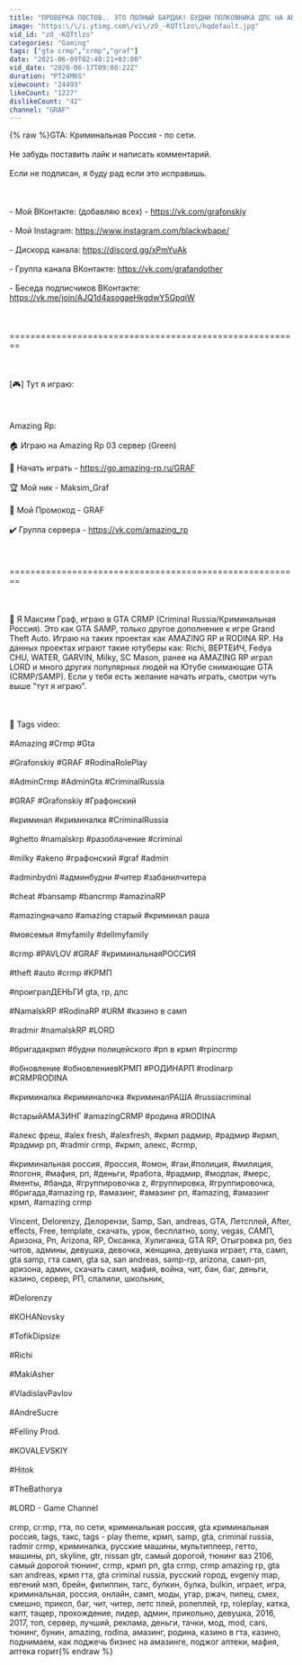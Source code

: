```yaml
---
title: "ПРОВЕРКА ПОСТОВ.. ЭТО ПОЛНЫЙ БАРДАК! БУДНИ ПОЛКОВНИКА ДПС НА AMAZING RP В GTA CRMP"
image: "https:\/\/i.ytimg.com\/vi\/zO_-KQTtlzo\/hqdefault.jpg"
vid_id: "zO_-KQTtlzo"
categories: "Gaming"
tags: ["gta crmp","crmp","graf"]
date: "2021-06-09T02:40:21+03:00"
vid_date: "2020-06-17T09:00:22Z"
duration: "PT24M6S"
viewcount: "24493"
likeCount: "1227"
dislikeCount: "42"
channel: "GRAF"
---
```

{% raw %}GTA: Криминальная Россия - по сети.<br /><br />Не забудь поставить лайк и написать комментарий.<br /><br />Если не подписан, я буду рад если это исправишь.<br /><br /><br /><br />- Мой ВКонтакте: (добавляю всех) - <a rel="nofollow" target="blank" href="https://vk.com/grafonskiy">https://vk.com/grafonskiy</a><br /><br />- Мой Instagram: <a rel="nofollow" target="blank" href="https://www.instagram.com/blackwbape/">https://www.instagram.com/blackwbape/</a><br /><br />- Дискорд канала: <a rel="nofollow" target="blank" href="https://discord.gg/xPmYuAk">https://discord.gg/xPmYuAk</a><br /><br />- Группа канала ВКонтакте: <a rel="nofollow" target="blank" href="https://vk.com/grafandother">https://vk.com/grafandother</a><br /><br />- Беседа подписчиков ВКонтакте: <a rel="nofollow" target="blank" href="https://vk.me/join/AJQ1d4asogaeHkgdwY5GpqiW">https://vk.me/join/AJQ1d4asogaeHkgdwY5GpqiW</a><br /><br /><br /><br />========================================================<br /><br /><br /><br />[🎮] Тут я играю:<br /><br /><br /><br />Amazing Rp:<br /><br />🏠 Играю на Amazing Rp 03 сервер (Green)<br /><br />🚀 Начать играть - <a rel="nofollow" target="blank" href="https://go.amazing-rp.ru/GRAF">https://go.amazing-rp.ru/GRAF</a><br /><br />🏆 Мой ник - Maksim_Graf<br /><br />🎁 Мой Промокод - GRAF<br /><br />✔️ Группа сервера - <a rel="nofollow" target="blank" href="https://vk.com/amazing_rp">https://vk.com/amazing_rp</a><br /><br /><br /><br />========================================================<br /><br /><br /><br />📀 Я Максим Граф, играю в GTA CRMP (Criminal Russia/Криминальная Россия). Это как GTA SAMP, только другое дополнение к игре Grand Theft Auto. Играю на таких проектах как AMAZING RP и RODINA RP. На данных проектах играют такие ютуберы как: Richi, ВЕРТЕИЧ, Fedya CHU, WATER, GARVIN, Milky, SC Mason, ранее на AMAZING RP играл LORD и много других популярных людей на Ютубе снимающие GTA (CRMP/SAMP). Если у тебя есть желание начать играть, смотри чуть выше &quot;тут я играю&quot;.<br /><br /><br /><br />📀 Tags video: <br /><br />#Amazing #Crmp #Gta <br /><br />#Grafonskiy #GRAF #RodinaRolePlay <br /><br />#AdminCrmp #AdminGta #CriminalRussia<br /><br />#GRAF #Grafonskiy #Графонский<br /><br />#криминал #криминалка #CriminalRussia<br /><br />#ghetto #namalskrp #разоблачение #criminal<br /><br />#milky #akeno #графонский #graf #admin<br /><br />#adminbydni #админбудни #читер #забанилчитера<br /><br />#cheat #bansamp #bancrmp #amazinaRP<br /><br />#amazingначало #amazing старый #криминал раша<br /><br />#моясемья #myfamily #dellmyfamily <br /><br />#crmp #PAVLOV #GRAF #криминальнаяРОССИЯ<br /><br />#theft #auto #crmp #КРМП<br /><br />#проигралДЕНЬГИ  gta, rp, дпс<br /><br />#NamalskRP #RodinaRP #URM #казино в самп<br /><br />#radmir #namalskRP #LORD <br /><br />#бригадакрмп #будни полицейского #рп в крмп #rpincrmp<br /><br />#обновление #обновлениевКРМП #РОДИНАРП #rodinarp #CRMPRODINA<br /><br />#криминалка #криминалочка #криминалРАША #russiacriminal<br /><br />#старыйАМАЗИНГ #amazingCRMP #родина #RODINA<br /><br />#алекс фреш, #alex fresh, #alexfresh, #крмп радмир, #радмир #крмп, #радмир рп, #radmir crmp, #крмп, алекс, #crmp, <br /><br />#криминальная россия, #россия, #омон, #гаи,#полиция, #милиция, #погоня, #мафия, рп, #деньги, #работа, #радмир, #модпак, #мерс, #менты, #банда, #группировочка z, #группировка, #группировочка, #бригада,#amazing rp, #амазинг, #амазинг рп, #amazing, #амазинг крмп, #amazing crmp<br /><br />Vincent, Delorenzy, Делорензи, Samp, San, andreas, GTA, Летсплей, After, effects, Free, template, скачать, урок, бесплатно, sony, vegas, САМП, Аризона, Рп, Arizona, RP, Оксанка, Хулиганка, GTA RP, Отыгровка рп, без читов, админы, девушка, девочка, женщина, девушка играет, гта, самп, gta samp, гта самп, gta sa, san andreas, samp-rp, arizona, самп-рп, аризона, админ, скачать самп, мафия, война, чит, бан, баг, деньги, казино, сервер, РП, спалили, школьник, <br /><br />#Delorenzy <br /><br />#KOHANovsky <br /><br />#TofikDipsize <br /><br />#Richi <br /><br />#MakiAsher <br /><br />#VladislavPavlov <br /><br />#AndreSucre <br /><br />#Felliny Prod. <br /><br />#KOVALEVSKIY <br /><br />#Hitok <br /><br />#TheBathorya <br /><br />#LORD - Game Channel <br /><br />crmp, cr:mp, гта, по сети, криминальная россия, gta криминальная россия, tags, такс, tags - play theme, крмп, samp, gta, criminal russia, radmir crmp, криминалка, русские машины, мультиплеер, гетто, машины, рп, skyline, gtr, nissan gtr, самый дорогой, тюнинг ваз 2106, самый дорогой тюнинг, crmp, крмп рп, gta crmp, crmp amazing rp, gta san andreas, крмп гта, gta criminal russia, русский город, evgeniy map, евгений мэп, брейн, филиппин, тагс, булкин, булка, bulkin, играет, игра, криминальная, россия, онлайн, самп, моды, угар, ржач, пипец, смех, смешно, прикол, баг, чит, читер, летс плей, ролеплей, rp, roleplay, катка, капт, тащер, прохождение, лидер, админ, прикольно, девушка, 2016, 2017, топ, сервер, лучший, реклама, деньги, тачки, мод, mod, cars, тюнинг, бунин, amazing, rodina, амазинг, родина, казино в гта, казино, поднимаем, как поджечь бизнес на амазинге, поджог аптеки, мафия, аптека горит{% endraw %}
